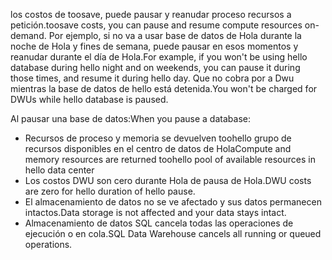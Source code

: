 
<!--
includes/sql-data-warehouse-include-pause-description.md

Latest Freshness check:  2016-04-22 , barbkess.

As of circa 2016-04-22, hello following topics might include this include:
articles/sql-data-warehouse/sql-data-warehouse-manage-scale-out-tasks.md
articles/sql-data-warehouse/sql-data-warehouse-manage-scale-out-tasks-powershell.md
articles/sql-data-warehouse/sql-data-warehouse-manage-scale-out-tasks-rest-api.md

-->
<span data-ttu-id="a9eb7-101">los costos de toosave, puede pausar y reanudar proceso recursos a petición.</span><span class="sxs-lookup"><span data-stu-id="a9eb7-101">toosave costs, you can pause and resume compute resources on-demand.</span></span> <span data-ttu-id="a9eb7-102">Por ejemplo, si no va a usar base de datos de Hola durante la noche de Hola y fines de semana, puede pausar en esos momentos y reanudar durante el día de Hola.</span><span class="sxs-lookup"><span data-stu-id="a9eb7-102">For example, if you won't be using hello database during hello night and on weekends, you can pause it during those times, and resume it during hello day.</span></span> <span data-ttu-id="a9eb7-103">Que no cobra por a Dwu mientras la base de datos de hello está detenida.</span><span class="sxs-lookup"><span data-stu-id="a9eb7-103">You won't be charged for DWUs while hello database is paused.</span></span>

<span data-ttu-id="a9eb7-104">Al pausar una base de datos:</span><span class="sxs-lookup"><span data-stu-id="a9eb7-104">When you pause a database:</span></span>

* <span data-ttu-id="a9eb7-105">Recursos de proceso y memoria se devuelven toohello grupo de recursos disponibles en el centro de datos de Hola</span><span class="sxs-lookup"><span data-stu-id="a9eb7-105">Compute and memory resources are returned toohello pool of available resources in hello data center</span></span>
* <span data-ttu-id="a9eb7-106">Los costos DWU son cero durante Hola de pausa de Hola.</span><span class="sxs-lookup"><span data-stu-id="a9eb7-106">DWU costs are zero for hello duration of hello pause.</span></span>
* <span data-ttu-id="a9eb7-107">El almacenamiento de datos no se ve afectado y sus datos permanecen intactos.</span><span class="sxs-lookup"><span data-stu-id="a9eb7-107">Data storage is not affected and your data stays intact.</span></span> 
* <span data-ttu-id="a9eb7-108">Almacenamiento de datos SQL cancela todas las operaciones de ejecución o en cola.</span><span class="sxs-lookup"><span data-stu-id="a9eb7-108">SQL Data Warehouse cancels all running or queued operations.</span></span>

